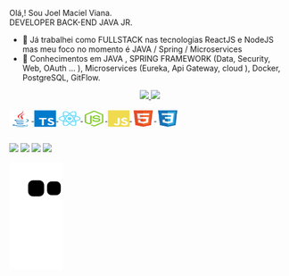 Olá,! Sou Joel Maciel Viana.<br>
DEVELOPER BACK-END JAVA JR.

- 🔭 Já trabalhei como FULLSTACK nas tecnologias ReactJS e NodeJS mas meu foco no momento é JAVA / Spring / Microservices
- 👯 Conhecimentos em JAVA , SPRING FRAMEWORK (Data, Security, Web, OAuth ... ), Microservices (Eureka, Api Gateway, cloud ), Docker, PostgreSQL, GitFlow.
<div align="center">
  <a href="https://github.com/JoelMaciel">
  <img height="180em" src="https://github-readme-stats.vercel.app/api?username=JoelMaciel&show_icons=true&theme=dark&include_all_commits=true&count_private=true"/>
  <img height="180em" src="https://github-readme-stats.vercel.app/api/top-langs/?username=JoelMaciel&layout=compact&langs_count=7&theme=dark"/>
</div>
  <div style="display: inline_block"><br>
  <img align="center" alt="Rafa-Python" height="30" width="40" src="https://raw.githubusercontent.com/devicons/devicon/master/icons/java/java-original.svg">
     <img align="center" alt="Rafa-Ts" height="30" width="40" src="https://raw.githubusercontent.com/devicons/devicon/master/icons/typescript/typescript-plain.svg"> 
      <img align="center" alt="Rafa-React" height="30" width="40" src="https://raw.githubusercontent.com/devicons/devicon/master/icons/react/react-original.svg">
  <img align="center" alt="Rafa-Csharp" height="30" width="40" src="https://raw.githubusercontent.com/devicons/devicon/master/icons/nodejs/nodejs-original.svg">

  <img align="center" alt="Rafa-Js" height="30" width="40" src="https://raw.githubusercontent.com/devicons/devicon/master/icons/javascript/javascript-plain.svg">
  <img align="center" alt="Rafa-HTML" height="30" width="40" src="https://raw.githubusercontent.com/devicons/devicon/master/icons/html5/html5-original.svg">
  <img align="center" alt="Rafa-CSS" height="30" width="40" src="https://raw.githubusercontent.com/devicons/devicon/master/icons/css3/css3-original.svg">
  
</div>
  
  
  ##
  
  <div> 
  <a href="https://www.linkedin.com/in/joel-maciel-dev-java-back-end-reactjs-nodejs?lipi=urn%3Ali%3Apage%3Ad_flagship3_profile_view_base_contact_details%3B%2FRKMxNmsRrO%2FCZBx8nrczg%3D%3D" target="_blank"><img src="https://img.shields.io/badge/-LinkedIn-%230077B5?style=for-the-badge&logo=linkedin&logoColor=white" target="_blank"></a> 
    <a href="http://api.whatsapp.com/send?phone=5585999349728" target="_blank"><img src="https://img.shields.io/badge/WhatsApp-25D366?style=for-the-badge&logo=whatsapp&logoColor=white" target="_blank"></a>
  <a href="https://instagram.com/maciel_viana00" target="_blank"><img src="https://img.shields.io/badge/-Instagram-%23E4405F?style=for-the-badge&logo=instagram&logoColor=white" target="_blank"></a>
  <a href = "mailto:contatojmviana37@gmail.com"><img src="https://img.shields.io/badge/-Gmail-%23333?style=for-the-badge&logo=gmail&logoColor=white" target="_blank"></a>
 
    
 
  ![Snake animation](https://github.com/rafaballerini/rafaballerini/blob/output/github-contribution-grid-snake.svg)
 
</div>
